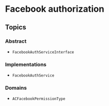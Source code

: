 # Facebook authorization

## Topics

### Abstract
- ``FacebookAuthServiceInterface``

### Implementations
- ``FacebookAuthService``

### Domains
- ``ACFacebookPermissionType``
